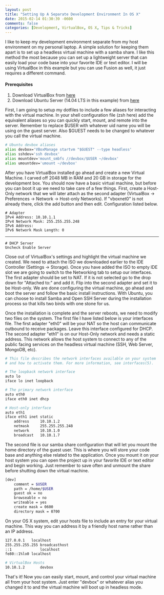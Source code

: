 ```yaml
---
layout: post
title: "Setting Up A Separate Development Environment In OS X"
date: 2015-02-14 01:30:39 -0600
comments: false
categories: [Development, VirtualBox, OS X, Tips & Tricks]
---
```


I like to keep my development environment separate from my host environment on my personal laptop. A simple solution for keeping them apart is to set up a headless virtual machine with a samba share. I like this method the most because you can set up a lightweight server that can easily load your code base into your favorite IDE or text editor. I will be using VirtualBox in this example but you can use Fusion as well, it just requires a different command.

#### Prerequisites
 1. Download VirtualBox from [here](https://www.virtualbox.org/wiki/Downloads)
 2. Download Ubuntu Server (14.04 LTS in this example) from [here](http://www.ubuntu.com/download/server)

First, I am going to setup my dotfiles to include a few aliases for interacting with the virtual machine. In your shell configuration file (zsh here) add the equivalent aliases so you can quickly start, mount, and remote into the server. Remember to replace $USER with whatever uid name you will be using on the guest server. Also $GUEST needs to be changed to whatever you call the virtual machine.

``` bash .zshrc
# Ubuntu devbox aliases
alias devbox='VBoxManage startvm "$GUEST" --type headless'
alias sshdev='ssh devbox'
alias mountdev='mount_smbfs //devbox/$USER ~/devbox'
alias umountdev='umount ~/devbox'
```

After you have VirtualBox installed go ahead and create a new Virtual Machine. I carved off 2048 MB in RAM and 20 GB in storage for the development box. You should now have a basic virtual machine, but before you can boot it up we need to take care of a few things. First, create a Host-Only network that we will later attach as the second adapter (VirtualBox -> Preferences -> Network -> Host-only Networks). If "vboxnet0" is not already there, click the add button and then edit. Configuration listed below.

	# Adapter
 	IPv4 Address: 10.10.1.1
  	IPv4 Network Mask: 255.255.255.248
  	IPv6 Address:
  	IPv6 Network Mask Length: 0
---
	# DHCP Server
	Uncheck Enable Server

Close out of VirtualBox's settings and highlight the virtual machine we created. We need to attach the ISO we downloaded earlier to the IDE Controller (Settings -> Storage). Once you have added the ISO to empty IDE slot we are going to switch to the Networking tab to setup our interfaces. The first adapter should be set to NAT. If it is not selected go to the drop down for "Attached to:" and add it. Flip into the second adapter and set it to be Host-only. We are done configuring the virtual machine, go ahead and boot the server and follow the basic install instructions. With Ubuntu, you can choose to install Samba and Open SSH Server during the installation process so that kills two birds with one stone for us.

Once the installation is complete and the server reboots, we need to modify two files on the system. The first file I have listed below is your interfaces file. The first adapter "eth0" will be your NAT so the host can communicate outbound to receive packages. Leave this interface configured for DHCP. The second adapter "eth1" is on our Host-Only network and needs a static address. This network allows the host system to connect to any of the public facing services on the headless virtual machine (SSH, Web Server, MongoDB, etc). 


``` bash /etc/network/interfaces
# This file describes the network interfaces available on your system
# and how to activate them. For more information, see interfaces(5).

# The loopback network interface
auto lo
iface lo inet loopback

# The primary network interface
auto eth0
iface eth0 inet dhcp

# Host-only interface
auto eth1
iface eth1 inet static
	address 	10.10.1.2
	netmask		255.255.255.248
	network		10.10.1.0
	broadcast	10.10.1.7
```
The second file is our samba share configuration that will let you mount the home directory of the guest user. This is where you will store your code base and anything else related to the application. Once you mount it on your host system you can open the project up in your favorite IDE or text editor and begin working. Just remember to save often and unmount the share before shutting down the virtual machine.

``` bash /etc/samba/smb.conf
[dev]
	comment = $USER
	path = /home/$USER
	guest ok = no
	browseable = no
	writeable = yes
	create mask = 0600
	directory mask = 0700
```

On your OS X system, edit your hosts file to include an entry for your virtual machine. This way you can address it by a friendly host name rather than an IP address.

``` bash /etc/hosts
127.0.0.1   localhost
255.255.255.255 broadcasthost
::1             localhost
fe80::1%lo0 localhost

# VirtualBox Hosts
10.10.1.2       devbox
```

That's it! Now you can easily start, mount, and control your virtual machine all from your host system. Just enter "devbox" or whatever alias you changed it to and the virtual machine will boot up in headless mode.